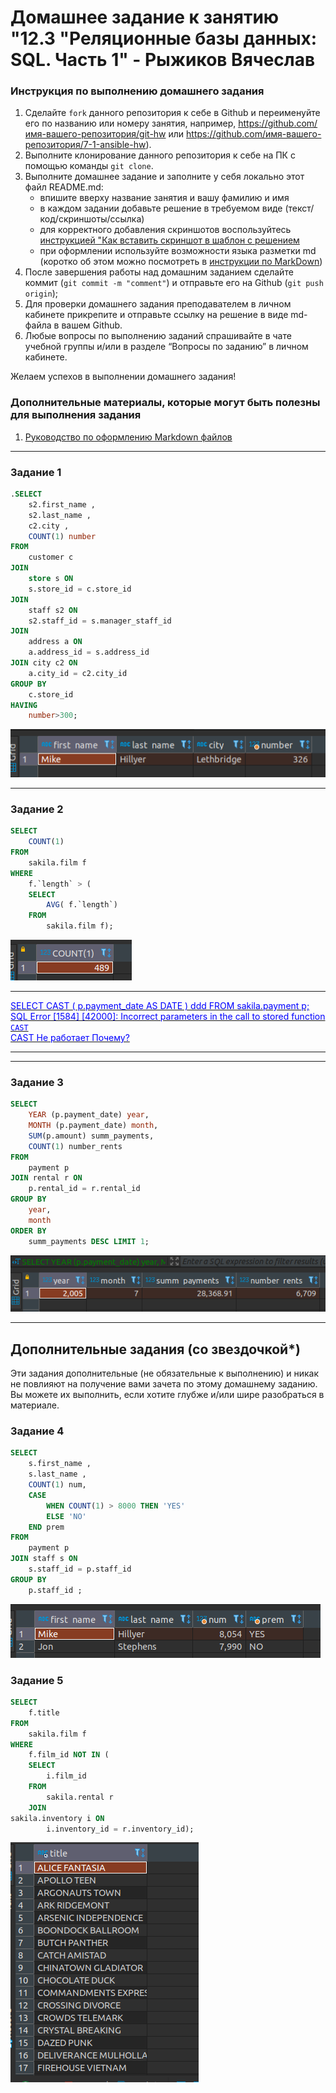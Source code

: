 # Домашнее задание к занятию "12.3 "Реляционные базы данных: SQL. Часть 1" - Рыжиков Вячеслав


### Инструкция по выполнению домашнего задания

   1. Сделайте `fork` данного репозитория к себе в Github и переименуйте его по названию или номеру занятия, например, https://github.com/имя-вашего-репозитория/git-hw или  https://github.com/имя-вашего-репозитория/7-1-ansible-hw).
   2. Выполните клонирование данного репозитория к себе на ПК с помощью команды `git clone`.
   3. Выполните домашнее задание и заполните у себя локально этот файл README.md:
      - впишите вверху название занятия и вашу фамилию и имя
      - в каждом задании добавьте решение в требуемом виде (текст/код/скриншоты/ссылка)
      - для корректного добавления скриншотов воспользуйтесь [инструкцией "Как вставить скриншот в шаблон с решением](https://github.com/netology-code/sys-pattern-homework/blob/main/screen-instruction.md)
      - при оформлении используйте возможности языка разметки md (коротко об этом можно посмотреть в [инструкции  по MarkDown](https://github.com/netology-code/sys-pattern-homework/blob/main/md-instruction.md))
   4. После завершения работы над домашним заданием сделайте коммит (`git commit -m "comment"`) и отправьте его на Github (`git push origin`);
   5. Для проверки домашнего задания преподавателем в личном кабинете прикрепите и отправьте ссылку на решение в виде md-файла в вашем Github.
   6. Любые вопросы по выполнению заданий спрашивайте в чате учебной группы и/или в разделе “Вопросы по заданию” в личном кабинете.
   
Желаем успехов в выполнении домашнего задания!
   
### Дополнительные материалы, которые могут быть полезны для выполнения задания

1. [Руководство по оформлению Markdown файлов](https://gist.github.com/Jekins/2bf2d0638163f1294637#Code)

---

### Задание 1

```sql
.SELECT
	s2.first_name ,
	s2.last_name ,
	c2.city ,
	COUNT(1) number
FROM 
	customer c
JOIN
	store s ON
	s.store_id = c.store_id
JOIN  
	staff s2 ON
	s2.staff_id = s.manager_staff_id
JOIN 
	address a ON
	a.address_id = s.address_id
JOIN city c2 ON
	a.city_id = c2.city_id
GROUP BY
	c.store_id
HAVING
	number>300;
```

![sql2_1](img/sql2_1_corr.png)


---

### Задание 2

```sql
SELECT
	COUNT(1)
FROM
	sakila.film f
WHERE
	f.`length` > (
	SELECT
		AVG( f.`length`)
	FROM
		sakila.film f);
```

![sql2_2](img/sql2_2.png)


************
<ins><span style="color:blue">
SELECT CAST ( p.payment_date  AS DATE ) ddd FROM sakila.payment p; <br> 
SQL Error [1584] [42000]: Incorrect parameters in the call to stored function `CAST` <br> 
CAST Не работает Почему?</span></ins>
************

---

### Задание 3

```sql
SELECT
	YEAR (p.payment_date) year,
	MONTH (p.payment_date) month,
	SUM(p.amount) summ_payments,
	COUNT(1) number_rents
FROM
	payment p
JOIN rental r ON
	p.rental_id = r.rental_id
GROUP BY
	year,
	month
ORDER BY
	summ_payments DESC LIMIT 1;
```

![sql2_3](img/sql2_3_corr.png)

---
## Дополнительные задания (со звездочкой*)


Эти задания дополнительные (не обязательные к выполнению) и никак не повлияют на получение вами зачета по этому домашнему заданию. Вы можете их выполнить, если хотите глубже и/или шире разобраться в материале.


### Задание 4

```sql
SELECT
	s.first_name ,
	s.last_name ,
	COUNT(1) num,
	CASE
		WHEN COUNT(1) > 8000 THEN 'YES'
		ELSE 'NO'
	END prem
FROM
	payment p
JOIN staff s ON
	s.staff_id = p.staff_id
GROUP BY
	p.staff_id ;
```

![sql2_4](img/sql2_4.png)


### Задание 5


```sql
SELECT
	f.title
FROM
	sakila.film f
WHERE
	f.film_id NOT IN (
	SELECT
		i.film_id
	FROM
		sakila.rental r
	JOIN 
sakila.inventory i ON
		i.inventory_id = r.inventory_id);
```

![sql2_5](img/sql2_5.png)



	
